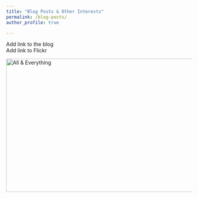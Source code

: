 ```yaml
---
title: "Blog Posts & Other Interests"
permalink: /blog-posts/
author_profile: true

---
```


Add link to the blog <br>
Add link to Flickr

<a data-flickr-embed="true" data-footer="true"  href="https://www.flickr.com/photos/161476424@N05/albums/72157701579228162" title="All &amp; Everything"><img src="https://farm5.staticflickr.com/4872/32304951858_2064b6a79e_z.jpg" width="640" height="363" alt="All &amp; Everything"></a><script async src="//embedr.flickr.com/assets/client-code.js" charset="utf-8"></script>

